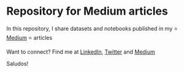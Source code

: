 # Repository for Medium articles
In this repository, I share datasets and notebooks published in my :star: <a href="https://lopezyse.medium.com/">Medium</a> :star: articles

Want to connect? Find me at <a href="https://www.linkedin.com/in/lopezyse">LinkedIn</a>, <a href="https://twitter.com/lopezyse">Twitter</a> and <a href="https://lopezyse.medium.com/">Medium</a>

Saludos!


